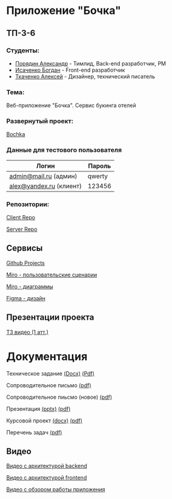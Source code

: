 # Приложение "Бочка"

## ТП-3-6

### Студенты:

- [Порядин Александр](https://github.com/G4st3r21 "Порядин Александр") - Тимлид, Back-end разработчик, PM
- [Исаченко Богдан](https://github.com/Doctorian-Bogdan "Исаченко Богдан") - Front-end разработчик
- [Ткаченко Алексей](https://github.com/dellrain "Ткаченко Алексей") - Дизайнер, технический писатель

### Тема:

Веб-приложение "Бочка". Сервис букинга отелей

### Развернутый проект:

[Bochka](http://bochka-booking.ru/)

### Данные для тестового пользователя
| Логин  | Пароль |
| ------------- | ------------- |
| admin@mail.ru (админ) | qwerty  |
| alex@yandex.ru (клиент) | 123456  |

### Репозитории:

[Client Repo](https://github.com/Bochka-Corp/bochka_app_client)

[Server Repo](https://github.com/Bochka-Corp/bochka_app_server)

## Сервисы

[Github Projects](https://github.com/orgs/Bochka-Corp/projects/1)

[Miro - пользовательские сценарии](https://miro.com/app/board/uXjVNhT6kFE=/)

[Miro - диаграммы](https://miro.com/app/board/uXjVNkFz-B8=/)

[Figma - дизайн](https://www.figma.com/file/wmPVnpXnWsZx5YqeRwW3FU/Bochka-design?type=design&node-id=0%3A1&mode=design&t=kPg1I5D97VQoQo5e-1)

## Презентации проекта

[ТЗ видео (1 атт.)](https://vk.com/video305871474_456239680)  

# Документация

Техническое задание
[(Docx)](https://github.com/Bochka-Corp/bochka_app/blob/master/docs/%D0%A2%D0%B5%D1%85%D0%BD%D0%B8%D1%87%D0%B5%D1%81%D0%BA%D0%BE%D0%B5%20%D0%B7%D0%B0%D0%B4%D0%B0%D0%BD%D0%B8%D0%B5.docx)
[(Pdf)](https://github.com/Bochka-Corp/bochka_app/blob/master/docs/%D0%A2%D0%B5%D1%85%D0%BD%D0%B8%D1%87%D0%B5%D1%81%D0%BA%D0%BE%D0%B5%20%D0%B7%D0%B0%D0%B4%D0%B0%D0%BD%D0%B8%D0%B5.pdf)

Сопроводительное письмо
[(pdf)](https://github.com/Bochka-Corp/bochka_app/blob/master/docs/%D0%A1%D0%BE%D0%BF%D1%80%D0%BE%D0%B2%D0%BE%D0%B4%D0%B8%D1%82%D0%B5%D0%BB%D1%8C%D0%BD%D0%BE%D0%B5_%D0%BF%D0%B8%D1%81%D1%8C%D0%BC%D0%BE.pdf)

Сопроводительное пиьсмо (новое)
[(pdf)](https://github.com/Bochka-Corp/bochka_app/blob/f055186f4a2873a56e3e42328fa43f9c6bcd819c/docs/%D0%A1%D0%BE%D0%BF%D1%80%D0%BE%D0%B2%D0%BE%D0%B4%D0%B8%D1%82%D0%B5%D0%BB%D1%8C%D0%BD%D0%BE%D0%B5%20%D0%BF%D0%B8%D1%81%D1%8C%D0%BC%D0%BE%20(%D0%BD%D0%BE%D0%B2%D0%BE%D0%B5).pdf)

Презентация
[(pptx)](https://github.com/Bochka-Corp/bochka_app/blob/master/docs/%D0%9F%D1%80%D0%B5%D0%B7%D0%B5%D0%BD%D1%82%D0%B0%D1%86%D0%B8%D1%8F.pptx)
[(pdf)](https://github.com/Bochka-Corp/bochka_app/blob/master/docs/%D0%9F%D1%80%D0%B5%D0%B7%D0%B5%D0%BD%D1%82%D0%B0%D1%86%D0%B8%D1%8F.pdf)

Курсовой проект
[(docx)](https://github.com/Bochka-Corp/bochka_app/blob/master/docs/%D0%9A%D1%83%D1%80%D1%81%D0%BE%D0%B2%D0%BE%D0%B9%20%D0%BF%D1%80%D0%BE%D0%B5%D0%BA%D1%82.docx)
[(pdf)](https://github.com/Bochka-Corp/bochka_app/blob/master/docs/%D0%9A%D1%83%D1%80%D1%81%D0%BE%D0%B2%D0%BE%D0%B9%20%D0%BF%D1%80%D0%BE%D0%B5%D0%BA%D1%82.pdf)

Перечень задач
[(pdf)](https://github.com/Bochka-Corp/bochka_app/blob/master/docs/%D0%9F%D0%B5%D1%80%D0%B5%D1%87%D0%B5%D0%BD%D1%8C%20%D0%B7%D0%B0%D0%B4%D0%B0%D1%87.pdf)

## Видео
[Видео с архитектурой backend](https://drive.google.com/file/d/1PtC9t2nUeMWP6vsb7xGwz6I0vxbUbumV/view?usp=drive_link)

[Видео с архитектурой frontend](https://drive.google.com/file/d/10pxjWT34EZH3Oe7QCi70FgIOIsL1hYZ1/view?usp=drive_link)

[Видео с обзором работы приложения](https://drive.google.com/file/d/1g5PS5z1wbSaiYxBNQrg099l0U5IXf5k_/view?usp=drive_link)
